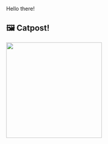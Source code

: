 Hello there!



## 🖼️ Catpost!

<sub>
    <img src="https://cdn2.thecatapi.com/images/7bb.jpg" height="256">
</sub>

